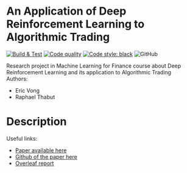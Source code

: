 # An Application of Deep Reinforcement Learning to Algorithmic Trading

[![Build & Test](https://github.com/eric-vong/drl-algo-trading/actions/workflows/main.yml/badge.svg)](https://github.com/eric-vong/drl-algo-trading/actions/workflows/main.yml)
[![Code quality](https://github.com/eric-vong/drl-algo-trading/actions/workflows/quality.yml/badge.svg)](https://github.com/eric-vong/drl-algo-trading/actions/workflows/quality.yml)
[![Code style: black](https://img.shields.io/badge/code%20style-black-000000.svg)](https://github.com/psf/black)
![GitHub](https://img.shields.io/github/license/eric-vong/drl-algo-trading)

Research project in Machine Learning for Finance course about Deep Reinforcement Learning and its application to Algorithmic Trading \
Authors:
* Eric Vong
* Raphael Thabut

# Description

Useful links:
* [Paper available here](https://arxiv.org/pdf/2004.06627.pdf)
* [Github of the paper here](https://github.com/ThibautTheate/An-Application-of-Deep-Reinforcement-Learning-to-Algorithmic-Trading)
* [Overleaf report](https://www.overleaf.com/read/bkpbncgbxsfv)
